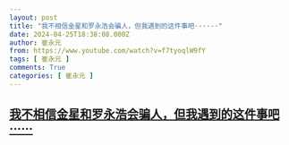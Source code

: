 ```yaml
---
layout: post
title: "我不相信金星和罗永浩会骗人，但我遇到的这件事吧······"
date: 2024-04-25T18:38:08.000Z
author: 崔永元
from: https://www.youtube.com/watch?v=f7tyoqlW9fY
tags: [ 崔永元 ]
comments: True
categories: [ 崔永元 ]
---
```

<!--1714070288000-->
[我不相信金星和罗永浩会骗人，但我遇到的这件事吧······](https://www.youtube.com/watch?v=f7tyoqlW9fY)
------

<div>

</div>
